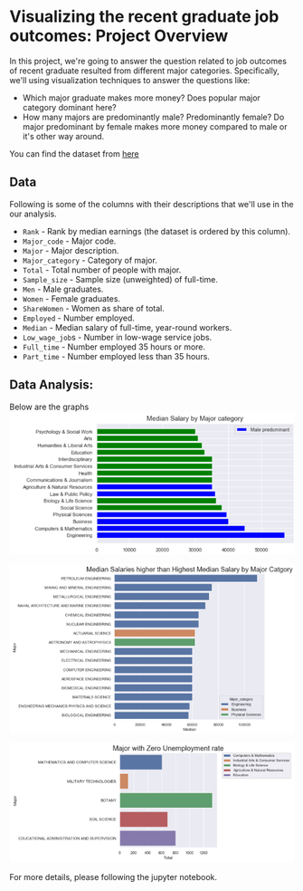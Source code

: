# Visualizing the recent graduate job outcomes: Project Overview


In this project, we're going to answer the question related to job outcomes of recent graduate resulted from different major categories. Specifically, we'll using visualization techniques to answer the questions like:

- Which major graduate makes more money? Does popular major category dominant here?
- How many majors are predominantly male? Predominantly female? Do major predominant by female makes more money compared to male or it's other way around.

You can find the dataset from [here](https://github.com/fivethirtyeight/data/tree/master/college-majors) 
<br/>

## Data

Following is some of the columns with their descriptions that we'll use in the our analysis.

- `Rank` - Rank by median earnings (the dataset is ordered by this column).
- `Major_code` - Major code.
- `Major` - Major description.
- `Major_category` - Category of major.
- `Total` - Total number of people with major.
- `Sample_size` - Sample size (unweighted) of full-time.
- `Men` - Male graduates.
- `Women` - Female graduates.
- `ShareWomen` - Women as share of total.
- `Employed` - Number employed.
- `Median` - Median salary of full-time, year-round workers.
- `Low_wage_job`s - Number in low-wage service jobs.
- `Full_time` - Number employed 35 hours or more.
- `Part_time` - Number employed less than 35 hours.


## Data Analysis:

Below are the graphs 
![alt text](https://github.com/Mattobad/Data-Analysis/blob/master/Visualizing-the-recent-graduate-job-outcomes/imgs/MajorBySalary.PNG "Median Salary by Major Category")
<br/>



![alt text](https://github.com/Mattobad/Data-Analysis/blob/master/Visualizing-the-recent-graduate-job-outcomes/imgs/MedianSalaryHigher.PNG "Median Salaries higher than Highest Median Salary by Major Catgory")
<br/>


![alt text](https://github.com/Mattobad/Data-Analysis/blob/master/Visualizing-the-recent-graduate-job-outcomes/imgs/MajorZeroUnemployed.PNG "Major with Zero Unemployment rate")


For more details, please following the jupyter notebook.

